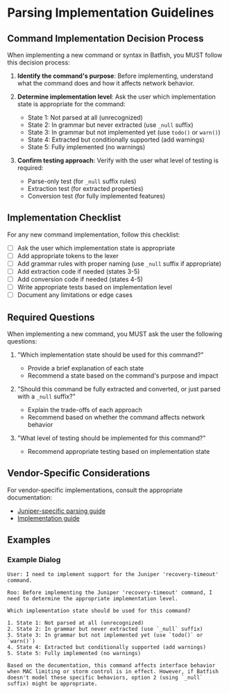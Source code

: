 # Parsing Implementation Guidelines

## Command Implementation Decision Process

When implementing a new command or syntax in Batfish, you MUST follow this decision process:

1. **Identify the command's purpose**: Before implementing, understand what the command does and how it affects network behavior.

2. **Determine implementation level**: Ask the user which implementation state is appropriate for the command:

   - State 1: Not parsed at all (unrecognized)
   - State 2: In grammar but never extracted (use `_null` suffix)
   - State 3: In grammar but not implemented yet (use `todo()` or `warn()`)
   - State 4: Extracted but conditionally supported (add warnings)
   - State 5: Fully implemented (no warnings)

3. **Confirm testing approach**: Verify with the user what level of testing is required:
   - Parse-only test (for `_null` suffix rules)
   - Extraction test (for extracted properties)
   - Conversion test (for fully implemented features)

## Implementation Checklist

For any new command implementation, follow this checklist:

- [ ] Ask the user which implementation state is appropriate
- [ ] Add appropriate tokens to the lexer
- [ ] Add grammar rules with proper naming (use `_null` suffix if appropriate)
- [ ] Add extraction code if needed (states 3-5)
- [ ] Add conversion code if needed (states 4-5)
- [ ] Write appropriate tests based on implementation level
- [ ] Document any limitations or edge cases

## Required Questions

When implementing a new command, you MUST ask the user the following questions:

1. "Which implementation state should be used for this command?"

   - Provide a brief explanation of each state
   - Recommend a state based on the command's purpose and impact

2. "Should this command be fully extracted and converted, or just parsed with a `_null` suffix?"

   - Explain the trade-offs of each approach
   - Recommend based on whether the command affects network behavior

3. "What level of testing should be implemented for this command?"
   - Recommend appropriate testing based on implementation state

## Vendor-Specific Considerations

For vendor-specific implementations, consult the appropriate documentation:

- [Juniper-specific parsing guide](../docs/parsing/vendors/juniper.md)
- [Implementation guide](../docs/parsing/implementation_guide.md)

## Examples

### Example Dialog

```
User: I need to implement support for the Juniper 'recovery-timeout' command.

Roo: Before implementing the Juniper 'recovery-timeout' command, I need to determine the appropriate implementation level.

Which implementation state should be used for this command?

1. State 1: Not parsed at all (unrecognized)
2. State 2: In grammar but never extracted (use `_null` suffix)
3. State 3: In grammar but not implemented yet (use `todo()` or `warn()`)
4. State 4: Extracted but conditionally supported (add warnings)
5. State 5: Fully implemented (no warnings)

Based on the documentation, this command affects interface behavior when MAC limiting or storm control is in effect. However, if Batfish doesn't model these specific behaviors, option 2 (using `_null` suffix) might be appropriate.
```
